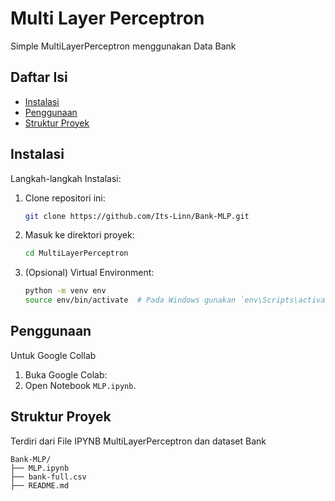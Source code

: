 # Multi Layer Perceptron

Simple MultiLayerPerceptron menggunakan Data Bank

## Daftar Isi

- [Instalasi](#instalasi)
- [Penggunaan](#penggunaan)
- [Struktur Proyek](#struktur-proyek)

## Instalasi

Langkah-langkah Instalasi:

1. Clone repositori ini:
    ```bash
    git clone https://github.com/Its-Linn/Bank-MLP.git
    ```
2. Masuk ke direktori proyek:
    ```bash
    cd MultiLayerPerceptron
    ```
3. (Opsional) Virtual Environment:
    ```bash
    python -m venv env
    source env/bin/activate  # Pada Windows gunakan `env\Scripts\activate`
    ```

## Penggunaan
Untuk Google Collab

1. Buka Google Colab:
2. Open Notebook `MLP.ipynb`.


## Struktur Proyek

Terdiri dari File IPYNB MultiLayerPerceptron dan dataset Bank

```plaintext
Bank-MLP/
├── MLP.ipynb
├── bank-full.csv
├── README.md
